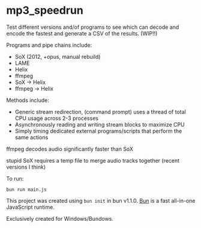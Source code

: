 # mp3_speedrun
Test different versions and/of programs to see which can
decode and encode the fastest and generate a CSV of the results. (WIP!!)

Programs and pipe chains include:
- SoX (2012, +opus, manual rebuild)
- LAME
- Helix
- ffmpeg
- SoX &rarr; Helix
- ffmpeg &rarr; Helix

Methods include:
- Generic stream redirection, (command prompt) uses a thread of total CPU usage across 2-3 processes
- Asynchronously reading and writing stream blocks to maximize CPU
- Simply timing dedicated external programs/scripts that perform the same actions

ffmpeg decodes audio significantly faster than SoX

stupid SoX requires a temp file to merge audio tracks together (recent versions I think)

To run:
```batch
bun run main.js
```
This project was created using `bun init` in bun v1.1.0. [Bun](https://bun.sh) is a fast all-in-one JavaScript runtime.

Exclusively created for Windows/Bundows.
